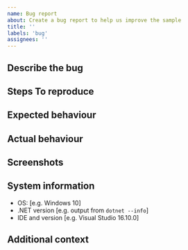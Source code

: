 ```yaml
---
name: Bug report
about: Create a bug report to help us improve the sample
title: ''
labels: 'bug'
assignees: ''
---
```


<!--
  This is a template. Feel free to delete any sections that are not relevant.
 -->

## Describe the bug

<!-- A clear and concise description of what the bug is. -->

## Steps To reproduce

<!-- A concise, repeatable, example of how to reproduce the issue. -->

## Expected behaviour

<!-- A clear and concise description of what you expected to happen. -->

## Actual behaviour

<!-- A clear and concise description of what actually happened. If an exception occurred, please include a stack trace if available. -->

## Screenshots

<!-- If applicable, add screenshots to help explain your problem. -->

## System information

- OS: [e.g. Windows 10]
- .NET version [e.g. output from `dotnet --info`]
- IDE and version [e.g. Visual Studio 16.10.0]

## Additional context

<!-- Add any other context about the problem here. -->
